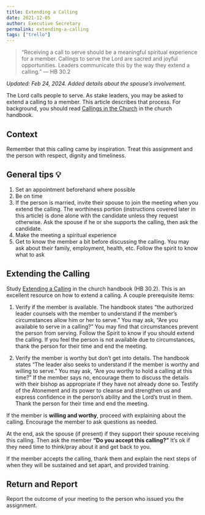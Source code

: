 ```yaml
---
title: Extending a Calling
date: 2021-12-05
author: Executive Secretary
permalink: extending-a-calling
tags: ["trello"]
---
```

> “Receiving a call to serve should be a meaningful spiritual experience for a member. Callings to serve the Lord are sacred and joyful opportunities. Leaders communicate this by the way they extend a calling.” — HB 30.2

*Updated: Feb 24, 2024. Added details about the spouse’s involvement.*

The Lord calls people to serve. As stake leaders, you may be asked to extend a calling to a member. This article describes that process. For background, you should read [Callings in the Church](https://www.churchofjesuschrist.org/study/manual/general-handbook/30-callings-in-the-church?lang=eng#title_number1) in the church handbook.

## Context
Remember that this calling came by inspiration. Treat this assignment and the person with respect, dignity and timeliness.

## General tips 💡
1. Set an appointment beforehand where possible
2. Be on time
3. If the person is married, invite their spouse to join the meeting when you extend the calling. The worthiness portion (instructions covered later in this article) is done alone with the candidate unless they request otherwise. Ask the spouse if he or she supports the calling, then ask the candidate.
4. Make the meeting a spiritual experience
5. Get to know the member a bit before discussing the calling. You may ask about their family, employment, health, etc. Follow the spirit to know what to ask

## Extending the Calling
Study [Extending a Calling](https://www.churchofjesuschrist.org/study/manual/general-handbook/30-callings-in-the-church?lang=eng#title_number8) in the church handbook (HB 30.2). This is an excellent resource on how to extend a calling. A couple prerequisite items:

1. Verify if the member is available. The handbook states “the authorized leader counsels with the member to understand if the member’s circumstances allow him or her to serve.” You may ask, “Are you available to serve in a calling?” You may find that circumstances prevent the person from serving. Follow the Spirit to know if you should extend the calling. If you feel the person is not available due to circumstances, thank the person for their time and end the meeting.

2. Verify the member is worthy but don’t get into details. The handbook states “The leader also seeks to understand if the member is worthy and willing to serve.” You may ask, “Are you worthy to hold a calling at this time?” If the member says no, encourage them to discuss the details with their bishop as appropriate if they have not already done so. Testify of the Atonement and its power to cleanse and strengthen us and express confidence in the person’s ability and the Lord’s trust in them. Thank the person for their time and end the meeting.

If the member is **willing and worthy**, proceed with explaining about the calling. Encourage the member to ask questions as needed.

At the end, ask the spouse (if present) if they support their spouse receiving this calling. Then ask the member **“Do you accept this calling?”** It’s ok if they need time to think/pray about it and get back to you.

If the member accepts the calling, thank them and explain the next steps of when they will be sustained and set apart, and provided training.

## Return and Report
Report the outcome of your meeting to the person who issued you the assignment.